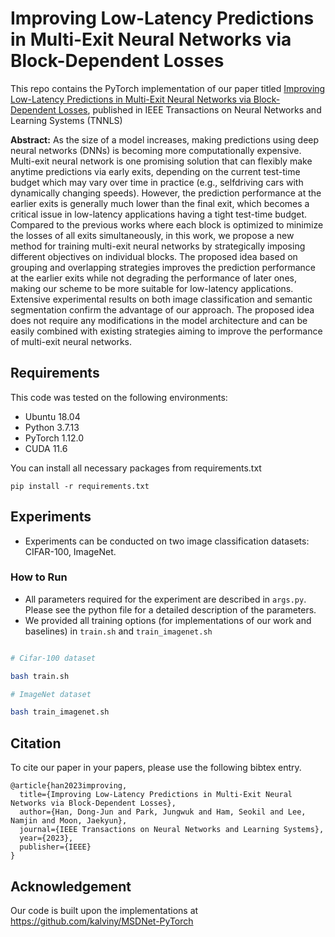 # Improving Low-Latency Predictions in Multi-Exit Neural Networks via Block-Dependent Losses


This repo contains the PyTorch implementation of our paper titled [Improving Low-Latency Predictions in Multi-Exit Neural Networks via Block-Dependent Losses](https://ieeexplore.ieee.org/stamp/stamp.jsp?tp=&arnumber=10155768), published in IEEE Transactions on Neural Networks and Learning Systems (TNNLS)

**Abstract:** As the size of a model increases, making predictions using deep neural networks (DNNs) is becoming more computationally expensive. Multi-exit neural network is one promising solution that can flexibly make anytime predictions via early exits, depending on the current test-time budget which may vary over time in practice (e.g., selfdriving cars with dynamically changing speeds). However, the prediction performance at the earlier exits is generally much lower than the final exit, which becomes a critical issue in low-latency applications having a tight test-time budget. Compared to the previous works where each block is optimized to minimize the losses of all exits simultaneously, in this work, we propose a new method for training multi-exit neural networks by strategically imposing different objectives on individual blocks. The proposed idea based on grouping and overlapping strategies improves the prediction performance at the earlier exits while not degrading the performance of later ones, making our scheme to be more suitable for low-latency applications. Extensive experimental results on both image classification and semantic segmentation confirm the advantage of our approach. The proposed idea does not require any modifications in the model architecture and can be easily combined with existing strategies aiming to improve the performance of multi-exit neural networks.


## Requirements

This code was tested on the following environments:

* Ubuntu 18.04
* Python 3.7.13
* PyTorch 1.12.0
* CUDA 11.6

You can install all necessary packages from requirements.txt

```
pip install -r requirements.txt
```

## Experiments

* Experiments can be conducted on two image classification datasets: CIFAR-100, ImageNet. 

### How to Run

* All parameters required for the experiment are described in ```args.py```. Please see the python file for a detailed description of the parameters.
* We provided all training options (for implementations of our work and baselines) in ```train.sh``` and ```train_imagenet.sh```

```bash

# Cifar-100 dataset

bash train.sh

# ImageNet dataset

bash train_imagenet.sh

```


## Citation

To cite our paper in your papers, please use the following bibtex entry.

```
@article{han2023improving,
  title={Improving Low-Latency Predictions in Multi-Exit Neural Networks via Block-Dependent Losses},
  author={Han, Dong-Jun and Park, Jungwuk and Ham, Seokil and Lee, Namjin and Moon, Jaekyun},
  journal={IEEE Transactions on Neural Networks and Learning Systems},
  year={2023},
  publisher={IEEE}
}
```

## Acknowledgement

Our code is built upon the implementations at https://github.com/kalviny/MSDNet-PyTorch
